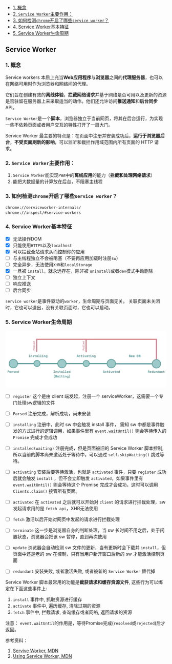 - [1. 概念](#1-概念)
- [2. `Service Worker`主要作用：](#2-service-worker主要作用)
- [3. 如何检测`chrome`开启了哪些`service worker`？](#3-如何检测chrome开启了哪些service-worker)
- [4. Service Worker基本特征](#4-service-worker基本特征)
- [5. Service Worker生命周期](#5-service-worker生命周期)

## Service Worker <!-- omit in toc -->


### 1. 概念
Service workers 本质上充当**Web应用程序**与**浏览器**之间的**代理服务器**，也可以在网络可用时作为浏览器和网络间的代理。

它们旨在创建有效的**离线体验**，**拦截网络请求**并基于网络是否可用以及更新的资源是否驻留在服务器上来采取适当的动作。他们还允许访问**推送通知**和**后台同步**API。

`Service Worker`是一个**脚本**，浏览器独立于当前网页，将其在后台运行，为实现一些不依赖页面或者用户交互的特性打开了一扇大门。

Service Worker 最主要的特点是：在页面中注册并安装成功后，**运行于浏览器后台**，**不受页面刷新的影响**，可以监听和截拦作用域范围内所有页面的 HTTP 请求。



### 2. `Service Worker`主要作用：

1. `Service Worker`能实现`PWA`中的**离线应用**的能力（**拦截和处理网络请求**）
2. 能把大数据量的计算放在后台，不阻塞主线程



### 3. 如何检测`chrome`开启了哪些`service worker`？

```
chrome://serviceworker-internals/
chrome://inspect/#service-workers
```

### 4. Service Worker基本特征
- [x] 无法操作DOM
- [x] 只能使用`HTTPS`以及`localhost`
- [x] 可以拦截全站请求从而控制你的应用
- [ ] 与主线程独立不会被阻塞（不要再应用加载时注册`sw`）
- [ ] 完全异步，无法使用`XHR`和`localStorage`
- [x] 一旦被 `install`，就永远存在，除非被 `uninstall`或者`dev`模式手动删除
- [ ] 独立上下文
- [ ] 响应推送
- [ ] 后台同步

`service worker`是事件驱动的`worker`，生命周期与页面无关。 关联页面未关闭时，它也可以退出，没有关联页面时，它也可以启动。

### 5. Service Worker生命周期

![Service Worker 生命周期](../../imgs/service_worker_lifecycle.webp)

- [ ] `register` 这个是由 client 端发起，注册一个 serviceWorker，这需要一个专门处理sw逻辑的文件

- [ ] `Parsed` 注册完成，解析成功，尚未安装

- [ ] `installing` 注册中，此时 sw 中会触发 install 事件， 需知 sw 中都是事件触发的方式进行的逻辑调用，如果事件里有 `event.waitUntil()` 则会等待传入的 `Promise` 完成才会成功

- [ ] `installed(waiting)` 注册完成，但是页面被旧的 Service Worker 脚本控制, 所以当前的脚本尚未激活处于等待中，可以通过 `self.skipWaiting()` 跳过等待。

- [ ] `activating` 安装后要等待激活，也就是 `activated` 事件，只要 `register` 成功后就会触发 `install` ，但不会立即触发 `activated`，如果事件里有 `event.waitUntil()` 则会等待这个 Promise 完成才会成功，这时可以调用 `Clients.claim()` 接管所有页面。

- [ ] `activated` 在 `activated` 之后就可以开始对 `client` 的请求进行拦截处理，sw 发起请求用的是 `fetch api`，XHR无法使用

- [ ] `fetch` 激活以后开始对网页中发起的请求进行拦截处理

- [ ] `terminate` 这一步是浏览器自身的判断处理，当 sw 长时间不用之后，处于闲置状态，浏览器会把该 sw 暂停，直到再次使用

- [ ] `update` 浏览器会自动检测 sw 文件的更新，当有更新时会下载并 `install`，但页面中还是老的 sw 在控制，只有当用户新开窗口后新的 sw 才能激活控制页面

- [ ] `redundant` 安装失败, 或者激活失败, 或者被新的 `Service Worker` 替代掉

Service Worker 脚本最常用的功能是**截获请求和缓存资源文件**, 这些行为可以绑定在下面这些事件上:

1. `install` 事件中, 抓取资源进行缓存
2. `activate` 事件中, 遍历缓存, 清除过期的资源
3. `fetch` 事件中, 拦截请求, 查询缓存或者网络, 返回请求的资源


注意：
`event.waitUntil`的作用是，等待Promise完成(`resolved`或`rejected`)后才返回。

参考资料：
1. [Servive Worker, MDN](https://developer.mozilla.org/zh-CN/docs/Web/API/Service_Worker_API)
2. [Using Service Worker, MDN](https://developer.mozilla.org/zh-CN/docs/Web/API/Service_Worker_API/Using_Service_Workers)



